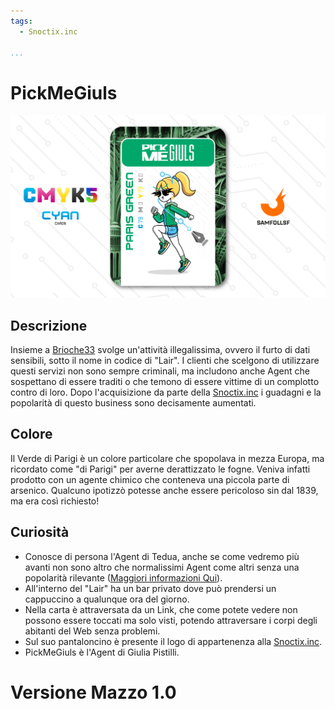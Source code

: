 ```yaml
---
tags:
  - Snoctix.inc

...
```


# PickMeGiuls

![pickmegiuls](../eg/C/pickme.jpg)

## Descrizione

Insieme a [Brioche33](../Magenta/brioche33.md) svolge un'attività illegalissima, ovvero il furto di dati sensibili, sotto il nome in codice di "Lair". I clienti che scelgono di utilizzare questi servizi non sono sempre criminali, ma includono anche Agent che sospettano di essere traditi o che temono di essere vittime di un complotto contro di loro. Dopo l'acquisizione da parte della [Snoctix.inc](../Magenta/solisnoctix.md) i guadagni e la popolarità di questo business sono decisamente aumentati.

## Colore

Il Verde di Parigi è un colore particolare che spopolava in mezza Europa, ma ricordato come "di Parigi" per averne derattizzato le fogne. Veniva infatti prodotto con un agente chimico che conteneva una piccola parte di arsenico. Qualcuno ipotizzò potesse anche essere pericoloso sin dal 1839, ma era così richiesto!

## Curiosità

- Conosce di persona l'Agent di Tedua, anche se come vedremo più avanti non sono altro che normalissimi Agent come altri senza una popolarità rilevante ([Maggiori informazioni Qui](../Giallo/geadamn.md)).
- All'interno del "Lair" ha un bar privato dove può prendersi un cappuccino a qualunque ora del giorno.
- Nella carta è attraversata da un Link, che come potete vedere non possono essere toccati ma solo visti, potendo attraversare i corpi degli abitanti del Web senza problemi.
- Sul suo pantaloncino è presente il logo di appartenenza alla [Snoctix.inc](../Magenta/solisnoctix.md).
- PickMeGiuls è l'Agent di Giulia Pistilli.

# Versione Mazzo 1.0
